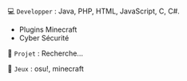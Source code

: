 💻 `Developper` : Java, PHP, HTML, JavaScript, C, C#.
- Plugins Minecraft
- Cyber Sécurité

🎯 `Projet` : Recherche...

🎩 `Jeux` : osu!, minecraft

